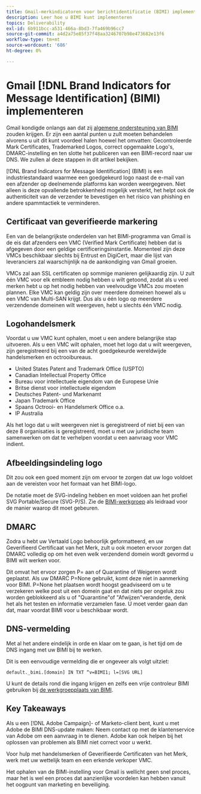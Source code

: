 ```yaml
---
title: Gmail-merkindicatoren voor berichtidentificatie (BIMI) implementeren
description: Leer hoe u BIMI kunt implementeren
topics: Deliverability
exl-id: 6b911bcc-a531-466a-8bd3-7fa469b96cc7
source-git-commit: a4d2a75e85f37f48aa3246707b98e473682e13f6
workflow-type: tm+mt
source-wordcount: '686'
ht-degree: 0%

---
```


# Gmail [!DNL Brand Indicators for Message Identification] (BIMI) implementeren

Gmail kondigde onlangs aan dat zij [algemene ondersteuning van BIMI](https://cloud.google.com/blog/products/identity-security/bringing-bimi-to-gmail-in-google-workspace) zouden krijgen. Er zijn een aantal punten u zult moeten behandelen alvorens u uit dit kunt voordeel halen hoewel het omvatten: Gecontroleerde Mark Certificates, Trademarked Logos, correct opgemaakte Logo&#39;s, DMARC-instelling en ten slotte het publiceren van een BIMI-record naar uw DNS. We zullen al deze stappen in dit artikel bekijken.

[!DNL Brand Indicators for Message Identification] (BIMI) is een industriestandaard waarmee een goedgekeurd logo naast de e-mail van een afzender op deelnemende platforms kan worden weergegeven. Niet alleen is deze opvallende betrokkenheid mogelijk versterkt, het helpt ook de authenticiteit van de verzender te bevestigen en het risico van phishing en andere spammtactiek te verminderen.

## Certificaat van geverifieerde markering

Een van de belangrijkste onderdelen van het BIMI-programma van Gmail is de eis dat afzenders een VMC (Verified Mark Certificate) hebben dat is afgegeven door een geldige certificeringsinstantie. Momenteel zijn deze VMCs beschikbaar slechts bij Entrust en DigiCert, maar die lijst van leveranciers zal waarschijnlijk na de aankondiging van Gmail groeien.

VMCs zal aan SSL certificaten op sommige manieren gelijkaardig zijn. U zult één VMC voor elk embleem nodig hebben u wilt getoond, zodat als u veel merken hebt u op het nodig hebben van veelvoudige VMCs zou moeten plannen. Elke VMC kan geldig zijn over meerdere domeinen hoewel als u een VMC van Multi-SAN krijgt. Dus als u één logo op meerdere verzendende domeinen wilt weergeven, hebt u slechts één VMC nodig.

## Logohandelsmerk

Voordat u uw VMC kunt ophalen, moet u een andere belangrijke stap uitvoeren. Als u een VMC wilt ophalen, moet het logo dat u wilt weergeven, zijn geregistreerd bij een van de acht goedgekeurde wereldwijde handelsmerken en octrooibureaus.

* United States Patent and Trademark Office (USPTO)
* Canadian Intellectual Property Office
* Bureau voor intellectuele eigendom van de Europese Unie
* Britse dienst voor intellectuele eigendom
* Deutsches Patent- und Markenamt
* Japan Trademark Office
* Spaans Octrooi- en Handelsmerk Office o.a.
* IP Australia

Als het logo dat u wilt weergeven niet is geregistreerd of niet bij een van deze 8 organisaties is geregistreerd, moet u met uw juridische team samenwerken om dat te verhelpen voordat u een aanvraag voor VMC indient.

## Afbeeldingsindeling logo

Dit zou ook een goed moment zijn om ervoor te zorgen dat uw logo voldoet aan de vereisten voor het formaat van het BIMI-logo.

De notatie moet de SVG-indeling hebben en moet voldoen aan het profiel SVG Portable/Secure (SVG-P/S). Zie de [BIMI-werkgroep](https://bimigroup.org/svg-conversion-tools-released) als leidraad voor de manier waarop dit moet gebeuren.

## DMARC

Zodra u hebt uw Vertaald Logo behoorlijk geformatteerd, en uw Geverifieerd Certificaat van het Merk, zult u ook moeten ervoor zorgen dat DMARC volledig op om het even welk verzendend domein wordt gevormd u BIMI wilt werken voor.

Dit omvat het ervoor zorgen P= aan of Quarantine of Weigeren wordt geplaatst. Als uw DMARC P=None gebruikt, komt deze niet in aanmerking voor BIMI. P=None het plaatsen wordt hoogst geadviseerd om u te verzekeren welke post uit een domein gaat en dat niets per ongeluk zou worden geblokkeerd als u of &quot;Quarantine&quot;of &quot;Afwijzen&quot;veranderde, denk het als het testen en informatie verzamelen fase. U moet verder gaan dan dat, maar voordat BIMI voor u beschikbaar wordt.

## DNS-vermelding

Met al het andere eindelijk in orde en klaar om te gaan, is het tijd om de DNS ingang met uw BIMI bij te werken.

Dit is een eenvoudige vermelding die er ongeveer als volgt uitziet:

```
default._bimi.[domain] IN TXT “v=BIMI1; l=[SVG URL] 
```

U kunt de details rond die ingang krijgen en zelfs een vrije controleur BIMI gebruiken bij [de werkgroepplaats van BIMI](https://bimigroup.org/implementation-guide).


## Key Takeaways

Als u een [!DNL Adobe Campaign]- of Marketo-client bent, kunt u met Adobe de BIMI DNS-update maken: Neem contact op met de klantenservice van Adobe om een aanvraag in te dienen. Adobe kan ook helpen bij het oplossen van problemen als BIMI niet correct voor u werkt.

Voor hulp met handelsmerken of Geverifieerde Certificaten van het Merk, werk met uw wettelijk team en een erkende verkoper VMC.

Het ophalen van de BIMI-instelling voor Gmail is wellicht geen snel proces, maar het is wel een proces dat aanzienlijke voordelen kan hebben vanuit het oogpunt van marketing en beveiliging.
